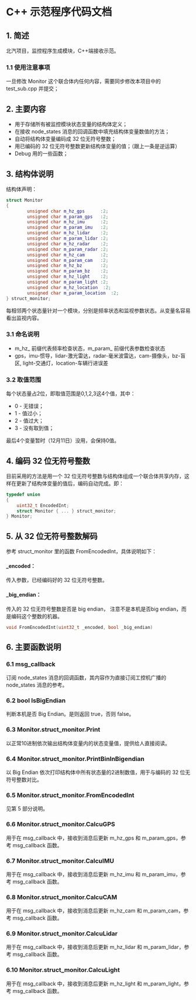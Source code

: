 # C++ 示范程序代码文档
## 1. 简述
北汽项目，监控程序生成模块，C++端接收示范。
### 1.1 使用注意事项
一旦修改 Monitor 这个联合体内任何内容，需要同步修改本项目中的 test_sub.cpp 并提交；
## 2. 主要内容
- 用于存储所有被监控模块状态变量的结构体定义；
- 在接收 node_states 消息的回调函数中填充结构体变量数值的方法；
- 自动将结构体变量编码成 32 位无符号整数；
- 用已编码的 32 位无符号整数更新结构体变量的值；（跟上一条是逆运算）
- Debug 用的一些函数；
## 3. 结构体说明
结构体声明：
```c++
struct Monitor
{
        unsigned char m_hz_gps      :2;
        unsigned char m_param_gps   :2;
        unsigned char m_hz_imu      :2;
        unsigned char m_param_imu   :2;
        unsigned char m_hz_lidar    :2;
        unsigned char m_param_lidar :2;
        unsigned char m_hz_radar    :2;
        unsigned char m_param_radar :2;
        unsigned char m_hz_cam      :2;
        unsigned char m_param_cam   :2;
        unsigned char m_hz_bz       :2;
        unsigned char m_param_bz    :2;
        unsigned char m_hz_light    :2;
        unsigned char m_param_light :2;
        unsigned char m_hz_location  :2;
        unsigned char m_param_location  :2;
} struct_monitor;
```
每相邻两个状态量针对一个模块，分别是频率状态和监视参数状态。从变量名容易看出监视内容。
### 3.1 命名说明
- m_hz_ 前缀代表频率检查状态，m_param_ 前缀代表参数检查状态
- gps，imu-惯导，lidar-激光雷达，radar-毫米波雷达，cam-摄像头，bz-盲区, light-交通灯，location-车辆行进误差
### 3.2 取值范围
每个状态量占2位，即取值范围是0,1,2,3这4个值，其中：
- 0 - 无错误；
- 1 - 值过小；
- 2 - 值过大；
- 3 - 没有取到值；

最后4个变量暂时（12月11日）没用，会保持0值。

## 4. 编码 32 位无符号整数
目前采用的方法是用一个 32 位无符号整数与结构体组成一个联合体共享内存，这样在更新了结构体变量的值后，编码自动完成。即：
```c++
typedef union
{
    uint32_t EncodedInt;
    struct Monitor { ... } struct_monitor;
} Monitor;
```

## 5. 从 32 位无符号整数解码
参考 struct_monitor 里的函数 FromEncodedInt，具体说明如下：
#### _encoded：
传入参数，已经编码好的 32 位无符号整数。
#### _big_endian：
传入的 32 位无符号整数是否是 big endian，
注意不是本机是否big endian，而是编码这个整数的机器。
```c++
void FromEncodedInt(uint32_t _encoded, bool _big_endian)
```

## 6. 主要函数说明
### 6.1 msg_callback
订阅 node_states 消息的回调函数，其内容作为直接订阅工控机广播的 node_states 消息的参考。
### 6.2 bool IsBigEndian
判断本机是否 Big Endian。是则返回 true，否则 false。
### 6.3 Monitor.struct_monitor.Print
以正常10进制依次输出结构体变量内的状态变量值，提供给人直接阅读。
### 6.4 Monitor.struct_monitor.PrintBinInBigendian
以 Big Endian 依次打印结构体中所有状态量的2进制数值，用于与编码的 32 位无符号整数对比。
### 6.5 Monitor.struct_monitor.FromEncodedInt
见第 5 部分说明。
### 6.6 Monitor.struct_monitor.CalcuGPS
用于在 msg_callback 中，接收到消息后更新 m_hz_gps 和 m_param_gps，参考 msg_callback 函数。
### 6.7 Monitor.struct_monitor.CalcuIMU
用于在 msg_callback 中，接收到消息后更新 m_hz_imu 和 m_param_imu，参考 msg_callback 函数。
### 6.8 Monitor.struct_monitor.CalcuCAM
用于在 msg_callback 中，接收到消息后更新 m_hz_cam 和 m_param_cam，参考 msg_callback 函数。
### 6.9 Monitor.struct_monitor.CalcuLidar
用于在 msg_callback 中，接收到消息后更新 m_hz_lidar 和 m_param_lidar，参考 msg_callback 函数。
### 6.10 Monitor.struct_monitor.CalcuLight
用于在 msg_callback 中，接收到消息后更新 m_hz_light 和 m_param_light，参考 msg_callback 函数。

